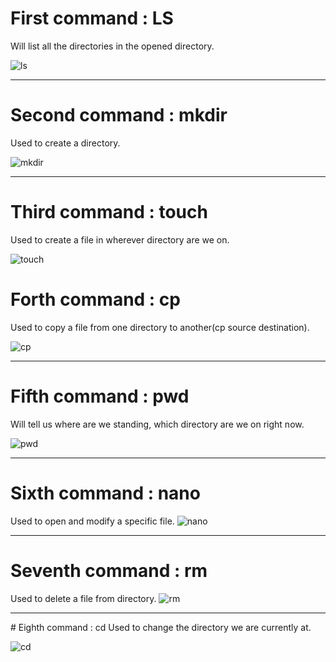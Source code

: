 
# First command : LS

Will list all the directories in the opened directory.

![ls](https://github.com/user-attachments/assets/7baab7f0-7505-48fc-97a8-232b9eb6bc61)
<hr/>

# Second command : mkdir

Used to create a directory.

![mkdir](https://github.com/user-attachments/assets/5edee559-ef9d-46fc-8cac-21a39965dcf0)
<hr/>

# Third command : touch

Used to create a file in wherever directory are we on.

![touch](https://github.com/user-attachments/assets/326a94d3-9c8f-45c6-b29a-2c7f292f0cd0)


# Forth command : cp

Used to copy a file from one directory to another(cp source destination).

![cp](https://github.com/user-attachments/assets/a6a3de4e-34ae-48b8-ae42-24aa8e5c717a)
<hr/>

# Fifth command : pwd

Will tell us where are we standing, which directory are we on right now.

![pwd](https://github.com/user-attachments/assets/129dfd89-8045-403b-90f5-8bbabbd0d2c9)

<hr/>

# Sixth command : nano

Used to open and modify a specific file.
![nano](https://github.com/user-attachments/assets/cb556e7f-beb2-4b83-8490-65470c5db216)

<hr/>

# Seventh command : rm

Used to delete a file from directory.
![rm](https://github.com/user-attachments/assets/74c49ff9-35da-427d-b708-0636f3b1f9db)

<hr/>
# Eighth command : cd
Used to change the directory we are currently at.

![cd](https://github.com/user-attachments/assets/6854e51f-a433-4f3c-8d8d-5b259913d370)


